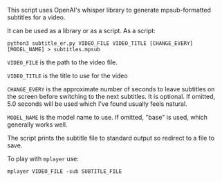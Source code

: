 This script uses OpenAI's whisper library to generate mpsub-formatted subtitles for a video.

It can be used as a library or as a script. As a script:

```
python3 subtitle_er.py VIDEO_FILE VIDEO_TITLE [CHANGE_EVERY] [MODEL_NAME] > subtitles.mpsub 
```

`VIDEO_FILE` is the path to the video file.

`VIDEO_TITLE` is the title to use for the video

`CHANGE_EVERY` is the approximate number of seconds to leave subtitles on the screen before switching to the next subtitles. It is optional. If omitted, 5.0 seconds will be used which I've found usually feels natural.

`MODEL_NAME` is the model name to use. If omitted, "base" is used, which generally works well.

The script prints the subtitle file to standard output so redirect to a file to save.

To play with `mplayer` use:

```
mplayer VIDEO_FILE -sub SUBTITLE_FILE
```


